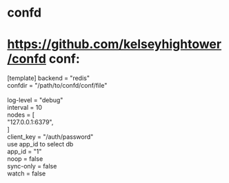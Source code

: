 # confd
https://github.com/kelseyhightower/confd
conf:
========
[template]
backend = "redis" </br>
confdir = "/path/to/confd/conf/file"</br>
</br>
log-level = "debug" </br>
interval = 10 </br>
nodes = [ </br>
  "127.0.0.1:6379", </br>
] </br>
client_key = "/auth/password" </br>
use app_id to select db </br>
app_id = "1" </br>
noop = false </br>
sync-only = false </br>
watch = false </br>
